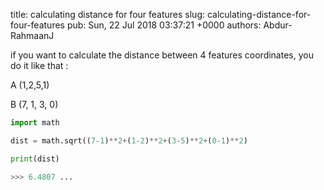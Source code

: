 title: calculating distance for four features
slug: calculating-distance-for-four-features
pub: Sun, 22 Jul 2018 03:37:21 +0000
authors: Abdur-RahmaanJ

if you want to calculate the distance between 4 features coordinates, you do it like that :

A (1,2,5,1)

B (7, 1, 3, 0)

```python
import math

dist = math.sqrt((7-1)**2+(1-2)**2+(3-5)**2+(0-1)**2)

print(dist)

>>> 6.4807 ...


```

